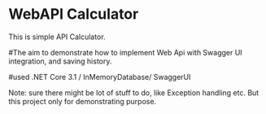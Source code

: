 # WebAPI Calculator
This is simple API Calculator. 

#The aim to demonstrate how to implement Web Api with Swagger UI integration, and saving history.

#used .NET Core 3.1 / InMemoryDatabase/ SwaggerUI

Note: sure there might be lot of stuff to do, like Exception handling etc. But this project only for demonstrating purpose.
